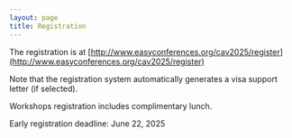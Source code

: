 ```yaml
---
layout: page
title: Registration
---
```

The registration is at [http://www.easyconferences.org/cav2025/register](http://www.easyconferences.org/cav2025/register)

Note that the registration system automatically generates a visa support letter (if selected).

Workshops registration includes complimentary lunch.

Early registration deadline: June 22, 2025
